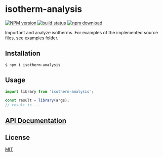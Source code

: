# isotherm-analysis

[![NPM version][npm-image]][npm-url]
[![build status][ci-image]][ci-url]
[![npm download][download-image]][download-url]

Important and analyze isotherms. For examples of the implemented source files, see examples folder.

## Installation

`$ npm i isotherm-analysis`

## Usage

```js
import library from 'isotherm-analysis';

const result = library(args);
// result is ...
```

## [API Documentation](https://cheminfo.github.io/isotherm-analysis/)

## License

[MIT](./LICENSE)

[npm-image]: https://img.shields.io/npm/v/isotherm-analysis.svg
[npm-url]: https://www.npmjs.com/package/isotherm-analysis
[ci-image]: https://github.com/cheminfo/isotherm-analysis/workflows/Node.js%20CI/badge.svg?branch=master
[ci-url]: https://github.com/cheminfo/isotherm-analysis/actions?query=workflow%3A%22Node.js+CI%22
[download-image]: https://img.shields.io/npm/dm/isotherm-analysis.svg
[download-url]: https://www.npmjs.com/package/isotherm-analysis
